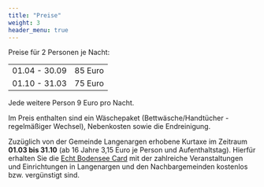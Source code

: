 ```yaml
---
title: "Preise"
weight: 3
header_menu: true
---
```


Preise für 2 Personen je Nacht:


| | |
|---------------|---------|
| 01.04 - 30.09 | 85 Euro |
| 01.10 - 31.03 | 75 Euro |

Jede weitere Person 9 Euro pro Nacht.

Im Preis enthalten sind ein Wäschepaket (Bettwäsche/Handtücher - regelmäßiger Wechsel), Nebenkosten
sowie die Endreinigung. 

Zuzüglich von der Gemeinde Langenargen erhobene Kurtaxe im Zeitraum **01.03 bis 31.10** (ab 16 Jahre
3,15 Euro je Person und Aufenthaltstag). Hierfür erhalten Sie die [Echt Bodensee
Card](https://www.echt-bodensee.de/planen/echt-bodensee-card) mit der zahlreiche Veranstaltungen und
Einrichtungen in Langenargen und den Nachbargemeinden kostenlos bzw. vergünstigt sind.
